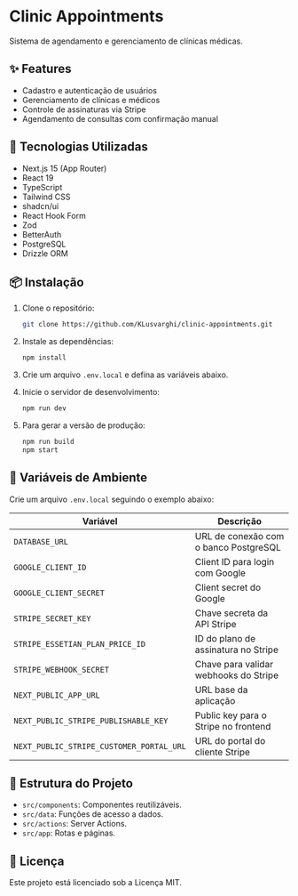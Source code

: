 # Clinic Appointments

Sistema de agendamento e gerenciamento de clínicas médicas.

## ✨ Features

- Cadastro e autenticação de usuários
- Gerenciamento de clínicas e médicos
- Controle de assinaturas via Stripe
- Agendamento de consultas com confirmação manual

## 🚀 Tecnologias Utilizadas

- Next.js 15 (App Router)
- React 19
- TypeScript
- Tailwind CSS
- shadcn/ui
- React Hook Form
- Zod
- BetterAuth
- PostgreSQL
- Drizzle ORM

## 📦 Instalação

1. Clone o repositório:
   ```bash
   git clone https://github.com/KLusvarghi/clinic-appointments.git
   ```

2. Instale as dependências:
   ```bash
   npm install
   ```

3. Crie um arquivo `.env.local` e defina as variáveis abaixo.

4. Inicie o servidor de desenvolvimento:
   ```bash
   npm run dev
   ```

5. Para gerar a versão de produção:
   ```bash
   npm run build
   npm start
   ```

## 🔧 Variáveis de Ambiente

Crie um arquivo `.env.local` seguindo o exemplo abaixo:

| Variável | Descrição |
| -------- | --------- |
| `DATABASE_URL` | URL de conexão com o banco PostgreSQL |
| `GOOGLE_CLIENT_ID` | Client ID para login com Google |
| `GOOGLE_CLIENT_SECRET` | Client secret do Google |
| `STRIPE_SECRET_KEY` | Chave secreta da API Stripe |
| `STRIPE_ESSETIAN_PLAN_PRICE_ID` | ID do plano de assinatura no Stripe |
| `STRIPE_WEBHOOK_SECRET` | Chave para validar webhooks do Stripe |
| `NEXT_PUBLIC_APP_URL` | URL base da aplicação |
| `NEXT_PUBLIC_STRIPE_PUBLISHABLE_KEY` | Public key para o Stripe no frontend |
| `NEXT_PUBLIC_STRIPE_CUSTOMER_PORTAL_URL` | URL do portal do cliente Stripe |

## 📁 Estrutura do Projeto

- `src/components`: Componentes reutilizáveis.
- `src/data`: Funções de acesso a dados.
- `src/actions`: Server Actions.
- `src/app`: Rotas e páginas.

## 📄 Licença

Este projeto está licenciado sob a Licença MIT.
